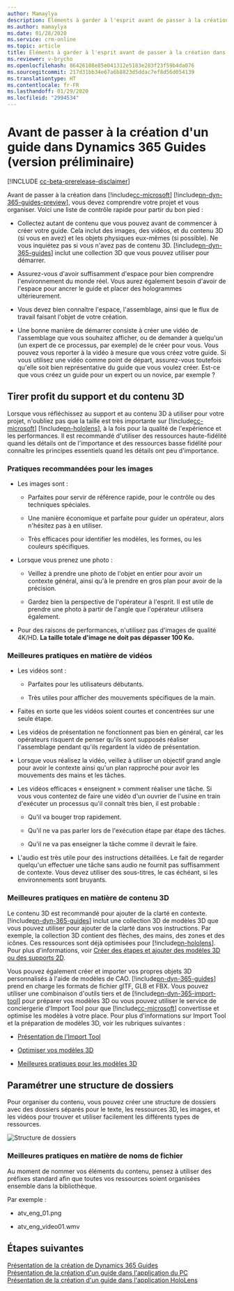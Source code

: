 ```yaml
---
author: Mamaylya
description: Éléments à garder à l'esprit avant de passer à la création dans Dynamics 365 Guides (version préliminaire), notamment l'affectation de noms de fichier et de support.
ms.author: mamaylya
ms.date: 01/28/2020
ms.service: crm-online
ms.topic: article
title: Éléments à garder à l'esprit avant de passer à la création dans Dynamics 365 Guides (version préliminaire)
ms.reviewer: v-brycho
ms.openlocfilehash: 86426108e85e041312e5183e283f23f59b4da076
ms.sourcegitcommit: 217d31bb34e67a6b8823d5ddac7ef8d56d054139
ms.translationtype: HT
ms.contentlocale: fr-FR
ms.lasthandoff: 01/29/2020
ms.locfileid: "2994534"
---
```

# <a name="before-you-start-authoring-a-guide-in-dynamics-365-guides-preview"></a>Avant de passer à la création d'un guide dans Dynamics 365 Guides (version préliminaire)

[!INCLUDE [cc-beta-prerelease-disclaimer](../includes/cc-beta-prerelease-disclaimer.md)]
 
Avant de passer à la création dans [!include[cc-microsoft](../includes/cc-microsoft.md)] [!include[pn-dyn-365-guides-preview](../includes/pn-dyn-365-guides-preview.md)], vous devez comprendre votre projet et vous organiser. Voici une liste de contrôle rapide pour partir du bon pied :

- Collectez autant de contenu que vous pouvez avant de commencer à créer votre guide. Cela inclut des images, des vidéos, et du contenu 3D (si vous en avez) et les objets physiques eux-mêmes (si possible). Ne vous inquiétez pas si vous n'avez pas de contenu 3D. 
[!include[pn-dyn-365-guides](../includes/pn-dyn-365-guides.md)] inclut une collection 3D que vous pouvez utiliser pour démarrer.

- Assurez-vous d'avoir suffisamment d'espace pour bien comprendre l'environnement du monde réel. Vous aurez également besoin d'avoir de l'espace pour ancrer le guide et placer des hologrammes ultérieurement.

- Vous devez bien connaître l'espace, l'assemblage, ainsi que le flux de travail faisant l'objet de votre création.

- Une bonne manière de démarrer consiste à créer une vidéo de l'assemblage que vous souhaitez afficher, ou de demander à quelqu'un (un expert de ce processus, par exemple) de le créer pour vous. Vous pouvez vous reporter à la vidéo à mesure que vous créez votre guide. Si vous utilisez une vidéo comme point de départ, assurez-vous toutefois qu'elle soit bien représentative du guide que vous voulez créer. Est-ce que vous créez un guide pour un expert ou un novice, par exemple ?

## <a name="use-media-and-3d-content-to-your-advantage"></a>Tirer profit du support et du contenu 3D

Lorsque vous réfléchissez au support et au contenu 3D à utiliser pour votre projet, n'oubliez pas que la taille est très importante sur [!include[cc-microsoft](../includes/cc-microsoft.md)] [!include[pn-hololens](../includes/pn-hololens.md)], à la fois pour la qualité de l'expérience et les performances. Il est recommandé d'utiliser des ressources haute-fidélité quand les détails ont de l'importance et des ressources basse fidélité pour connaître les principes essentiels quand les détails ont peu d'importance.

### <a name="best-practices-for-pictures-images"></a>Pratiques recommandées pour les images

- Les images sont :

  - Parfaites pour servir de référence rapide, pour le contrôle ou des techniques spéciales.
  
  - Une manière économique et parfaite pour guider un opérateur, alors n'hésitez pas à en utiliser. 
  
  - Très efficaces pour identifier les modèles, les formes, ou les couleurs spécifiques.
  
- Lorsque vous prenez une photo :

  - Veillez à prendre une photo de l'objet en entier pour avoir un contexte général, ainsi qu'à le prendre en gros plan pour avoir de la précision.
  
  - Gardez bien la perspective de l'opérateur à l'esprit. Il est utile de prendre une photo à partir de l'angle que l'opérateur utilisera également.

- Pour des raisons de performances, n'utilisez pas d'images de qualité 4K/HD. **La taille totale d'image ne doit pas dépasser 100 Ko.**

### <a name="best-practices-for-videos"></a>Meilleures pratiques en matière de vidéos

- Les vidéos sont :

  - Parfaites pour les utilisateurs débutants.
  
  - Très utiles pour afficher des mouvements spécifiques de la main.
  
- Faites en sorte que les vidéos soient courtes et concentrées sur une seule étape.

- Les vidéos de présentation ne fonctionnent pas bien en général, car les opérateurs risquent de penser qu'ils sont supposés réaliser l'assemblage pendant qu'ils regardent la vidéo de présentation. 

- Lorsque vous réalisez la vidéo, veillez à utiliser un objectif grand angle pour avoir le contexte ainsi qu'un plan rapproché pour avoir les mouvements des mains et les tâches.

- Les vidéos efficaces « enseignent » comment réaliser une tâche. Si vous vous contentez de faire une vidéo d'un ouvrier de l'usine en train d'exécuter un processus qu'il connaît très bien, il est probable :

  - Qu'il va bouger trop rapidement.
  
  - Qu'il ne va pas parler lors de l'exécution étape par étape des tâches.
  
  - Qu'il ne va pas enseigner la tâche comme il devrait le faire.
  
- L'audio est très utile pour des instructions détaillées. Le fait de regarder quelqu'un effectuer une tâche sans audio ne fournit pas suffisamment de contexte. Vous devez utiliser des sous-titres, le cas échéant, si les environnements sont bruyants.

### <a name="best-practices-for-3d-content"></a>Meilleures pratiques en matière de contenu 3D

Le contenu 3D est recommandé pour ajouter de la clarté en contexte. [!include[pn-dyn-365-guides](../includes/pn-dyn-365-guides.md)] inclut une collection 3D de modèles 3D que vous pouvez utiliser pour ajouter de la clarté dans vos instructions. Par exemple, la collection 3D contient des flèches, des mains, des zones et des icônes. Ces ressources sont déjà optimisées pour [!include[pn-hololens](../includes/pn-hololens.md)]. Pour plus d'informations, voir [Créer des étapes et ajouter des modèles 3D ou des supports 2D](create-steps-assign-media.md).

Vous pouvez également créer et importer vos propres objets 3D personnalisés à l'aide de modèles de CAO. [!include[pn-dyn-365-guides](../includes/pn-dyn-365-guides.md)] prend en charge les formats de fichier glTF, GLB et FBX. Vous pouvez utiliser une combinaison d'outils tiers et de [!include[pn-dyn-365-import-tool](../includes/pn-dyn-365-import-tool.md)] pour préparer vos modèles 3D ou vous pouvez utiliser le service de conciergerie d'Import Tool pour que [!include[cc-microsoft](../includes/cc-microsoft.md)] convertisse et optimise les modèles à votre place. Pour plus d'informations sur Import Tool et la préparation de modèles 3D, voir les rubriques suivantes :

- [Présentation de l'Import Tool](https://docs.microsoft.com/dynamics365/mixed-reality/import-tool/)

- [Optimiser vos modèles 3D](https://docs.microsoft.com/dynamics365/mixed-reality/import-tool/optimize-models)

- [Meilleures pratiques pour les modèles 3D](https://docs.microsoft.com/dynamics365/mixed-reality/import-tool/best-practices)

## <a name="set-up-a-folder-structure"></a>Paramétrer une structure de dossiers

Pour organiser du contenu, vous pouvez créer une structure de dossiers avec des dossiers séparés pour le texte, les ressources 3D, les images, et les vidéos pour trouver et utiliser facilement les différents types de ressources.

![Structure de dossiers](media/folder-structure.PNG "Structure de dossiers")
 
### <a name="best-practices-for-file-names"></a>Meilleures pratiques en matière de noms de fichier

Au moment de nommer vos éléments du contenu, pensez à utiliser des préfixes standard afin que toutes vos ressources soient organisées ensemble dans la bibliothèque.

Par exemple :

- atv_eng_01.png

- atv_eng_video01.wmv

## <a name="whats-next"></a>Étapes suivantes

[Présentation de la création de Dynamics 365 Guides](authoring-overview.md)<br>
[Présentation de la création d'un guide dans l'application du PC](pc-app-overview.md)<br>
[Présentation de la création d'un guide dans l'application HoloLens](hololens-app-overview.md)
